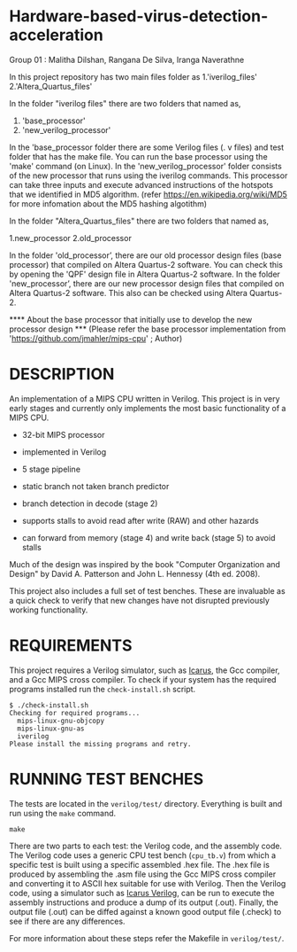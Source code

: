 # Hardware-based-virus-detection-acceleration
Group 01 : Malitha Dilshan, Rangana De Silva, Iranga Naverathne

In this project repository has two main files folder as
1.'iverilog_files'
2.'Altera_Quartus_files'

In the folder "iverilog files" there are two folders that named as, 

1. 'base_processor' 
2. 'new_verilog_processor'

In the 'base_processor folder there are some Verilog files (. v files) and test folder that has the make 
file. You can run the base processor using the 'make' command (on Linux).
In the 'new_verilog_processor' folder consists of the new processor that runs using the iverilog commands.
This processor can take three inputs and execute advanced instructions of the hotspots that we 
identified in MD5 algorithm. (refer https://en.wikipedia.org/wiki/MD5 for more infomation about the MD5 hashing 
algotithm)

In the folder "Altera_Quartus_files" there are two folders that named as,

1.new_processor
2.old_processor

In the folder 'old_processor’, there are our old processor design files (base processor) that compiled 
on Altera Quartus-2 software. You can check this by opening the 'QPF' design file in Altera Quartus-2 software.
In the folder 'new_processor’, there are our new processor design files that compiled on Altera Quartus-2 
software. This also can be checked using Altera Quartus-2.


**** About the base processor that initially use to develop the new processor design ***
(Please refer the base processor implementation from 'https://github.com/jmahler/mips-cpu' ; Author) 


# DESCRIPTION

An implementation of a MIPS CPU written in Verilog.  This project is in
very early stages and currently only implements the most basic
functionality of a MIPS CPU.

 - 32-bit MIPS processor

 - implemented in Verilog

 - 5 stage pipeline

 - static branch not taken branch predictor

 - branch detection in decode (stage 2)

 - supports stalls to avoid read after write (RAW) and other hazards

 - can forward from memory (stage 4) and write back (stage 5)
   to avoid stalls

Much of the design was inspired by the book "Computer Organization and
Design" by David A. Patterson and John L. Hennessy (4th ed. 2008).

This project also includes a full set of test benches.  These are
invaluable as a quick check to verify that new changes have not
disrupted previously working functionality.

# REQUIREMENTS

This project requires a Verilog simulator, such as [Icarus][iverilog],
the Gcc compiler, and a Gcc MIPS cross compiler.  To check if your
system has the required programs installed run the `check-install.sh`
script.

    $ ./check-install.sh
    Checking for required programs...
      mips-linux-gnu-objcopy
      mips-linux-gnu-as
      iverilog
    Please install the missing programs and retry.

  [iverilog]: http://iverilog.icarus.com

# RUNNING TEST BENCHES

The tests are located in the `verilog/test/` directory.  Everything is
built and run using the `make` command.

    make

There are two parts to each test: the Verilog code, and the assembly
code.  The Verilog code uses a generic CPU test bench (`cpu_tb.v`) from
which a specific test is built using a specific assembled .hex file.
The .hex file is produced by assembling the .asm file using the Gcc MIPS
cross compiler and converting it to ASCII hex suitable for use with
Verilog.  Then the Verilog code, using a simulator such as
[Icarus Verilog][iverilog], can be run to execute the assembly
instructions and produce a dump of its output (.out).  Finally, the
output file (.out) can be diffed against a known good output file
(.check) to see if there are any differences.

For more information about these steps refer the Makefile in `verilog/test/`.




